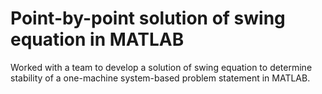 # Point-by-point solution of swing equation in MATLAB
Worked with a team to develop a solution of swing equation to determine stability of a one-machine system-based 
problem statement in MATLAB.
